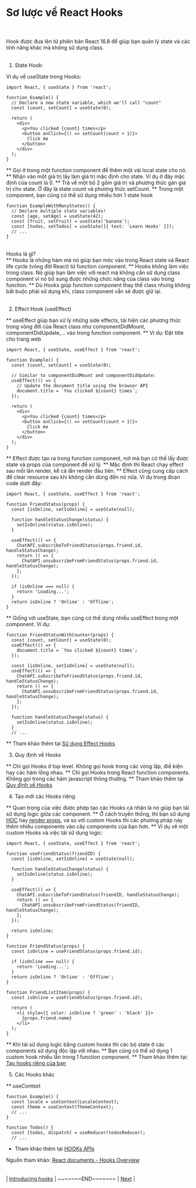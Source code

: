 # Sơ lược về React Hooks <br><br>

<italicText>Hook được đưa lên từ phiên bản React 16.8 để giúp bạn quản lý state và các tính năng khác mà không sữ dụng class.</italicText><br><br>
1. <boldText> State Hook: </boldText><br>

Ví dụ về useState trong Hooks:<br>

```
import React, { useState } from 'react';

function Example() {
  // Declare a new state variable, which we'll call "count"
  const [count, setCount] = useState(0);

  return (
    <div>
      <p>You clicked {count} times</p>
      <button onClick={() => setCount(count + 1)}>
        Click me
      </button>
    </div>
  );
}
```
** Gọi ở trong một function component để thêm một vài local state cho nó.
** Nhận vào một giá trị lấy làm giá trị mặc định cho state. Ví dụ ở đây mặc định của count là 0.
** Trả về một bộ 2 gồm giá trị và phương thức gán giá trị cho state. Ở đây là state count và phương thức setCount.
** Trong một component, bạn cũng có thể sữ dụng nhiều hơn 1 state hook

```
function ExampleWithManyStates() {
  // Declare multiple state variables!
  const [age, setAge] = useState(42);
  const [fruit, setFruit] = useState('banana');
  const [todos, setTodos] = useState([{ text: 'Learn Hooks' }]);
  // ...
}
```

<br><boldText> Hooks là gì? </boldText><br>
** Hooks là những hàm mà nó giúp bạn móc vào trong React state và React life cycle (vòng đời React) từ function component.
** Hooks không làm việc trong class. Nó giúp bạn làm việc với react mà không cần sữ dụng class component vì nó bổ sung được những chức năng của class vào trong function.
** Dù Hooks giúp function component thay thế class nhưng không bắt buộc phải sữ dụng khi, class component vẫn sẽ được giữ lại.<br><br>


2. <boldText> Effect Hook (useEffect) </boldText>

** useEffect giúp bạn xữ lý những side effects, tái hiện các phương thức trong vòng đời của React class như componentDidMount, componentDidUpdate,... vào trong function component.
** Ví dụ: Đặt title cho trang web

```
import React, { useState, useEffect } from 'react';

function Example() {
  const [count, setCount] = useState(0);

  // Similar to componentDidMount and componentDidUpdate:
  useEffect(() => {
    // Update the document title using the browser API
    document.title = `You clicked ${count} times`;
  });

  return (
    <div>
      <p>You clicked {count} times</p>
      <button onClick={() => setCount(count + 1)}>
        Click me
      </button>
    </div>
  );
}

```
** Effect được tạo ra trong function component, nơi mà bạn có thể lấy được state và props của component để xữ lý.
** Mặc định thì React chạy effect sau mỗi lần render, kể cả lần render đàu tiên.
** Effect cũng cung cấp cách để clear resource sau khi không cần dùng đến nó nữa. Ví dụ trong đoạn code dưới đây:

```
import React, { useState, useEffect } from 'react';

function FriendStatus(props) {
  const [isOnline, setIsOnline] = useState(null);

  function handleStatusChange(status) {
    setIsOnline(status.isOnline);
  }

  useEffect(() => {
    ChatAPI.subscribeToFriendStatus(props.friend.id, handleStatusChange);
    return () => {
      ChatAPI.unsubscribeFromFriendStatus(props.friend.id, handleStatusChange);
    };
  });

  if (isOnline === null) {
    return 'Loading...';
  }
  return isOnline ? 'Online' : 'Offline';
}
```

** Giống với useState, bạn cũng có thể dùng nhiều useEffect trong một component. Ví dụ:

```
function FriendStatusWithCounter(props) {
  const [count, setCount] = useState(0);
  useEffect(() => {
    document.title = `You clicked ${count} times`;
  });

  const [isOnline, setIsOnline] = useState(null);
  useEffect(() => {
    ChatAPI.subscribeToFriendStatus(props.friend.id, handleStatusChange);
    return () => {
      ChatAPI.unsubscribeFromFriendStatus(props.friend.id, handleStatusChange);
    };
  });

  function handleStatusChange(status) {
    setIsOnline(status.isOnline);
  }
  // ...
```
** Tham khảo thêm tại [Sữ dụng Effect Hooks](https://reactjs.org/docs/hooks-effect.html)


3. <boldText>Quy định về Hooks</boldText><br>

** Chỉ gọi Hooks ở top level. Không gọi hook trong các vòng lặp, điề kiện hay các hàm lồng nhau.
** Chỉ gọi Hooks trong React function components. Không gọi trong các hàm javascript thông thường.
** Tham khảo thêm tại [Quy định về Hooks](https://reactjs.org/docs/hooks-rules.html)<br>


4. <boldText>Tạo mới các Hooks riêng</boldText><br>

** Quan trọng của việc được phép tạo các Hooks cá nhân là nó giúp bạn tái sữ dụng logic giữa các component.
** Ở cách truyền thống, thì bạn sữ dụng [HOC](https://reactjs.org/docs/higher-order-components.html) hay [render props](https://reactjs.org/docs/render-props.html), và so với custom Hooks thì các phương pháp này thêm nhiều components vào cây components của bạn hơn.
** Ví dụ về một custom Hooks và việc tái sữ dụng logic:

```
import React, { useState, useEffect } from 'react';

function useFriendStatus(friendID) {
  const [isOnline, setIsOnline] = useState(null);

  function handleStatusChange(status) {
    setIsOnline(status.isOnline);
  }

  useEffect(() => {
    ChatAPI.subscribeToFriendStatus(friendID, handleStatusChange);
    return () => {
      ChatAPI.unsubscribeFromFriendStatus(friendID, handleStatusChange);
    };
  });

  return isOnline;
}
```

```
function FriendStatus(props) {
  const isOnline = useFriendStatus(props.friend.id);

  if (isOnline === null) {
    return 'Loading...';
  }
  return isOnline ? 'Online' : 'Offline';
}
```

```
function FriendListItem(props) {
  const isOnline = useFriendStatus(props.friend.id);

  return (
    <li style={{ color: isOnline ? 'green' : 'black' }}>
      {props.friend.name}
    </li>
  );
}
```

** Khi tái sữ dụng logic bằng custom hooks thì các bộ state ở các components sữ dụng độc lập với nhau.
** Bạn cũng có thể sữ dụng 1 custom hook nhiều lần trong 1 function component.
** Tham khảo thêm tại: [Tạo hooks riêng của bạn](https://reactjs.org/docs/hooks-custom.html)<br>


5. <boldText>Các Hooks khác</boldText><br>

** <italicText>useContext</italicText>

```
function Example() {
  const locale = useContext(LocaleContext);
  const theme = useContext(ThemeContext);
  // ...
}
```

```
function Todos() {
  const [todos, dispatch] = useReducer(todosReducer);
  // ...
```

* Tham khảo thêm tại [HOOKs APIs](https://reactjs.org/docs/hooks-reference.html)

Nguồn tham khảo: [React documents - Hooks Overview](https://reactjs.org/docs/hooks-overview.html)<br><br><br>
<endArea>| [Introducing hooks](/blogger/introducingHooks) | \~\~\~\~\~\~\~END~\~\~\~\~\~\~ | [Next](/blogger/usingTheStateHooks) |</endArea>